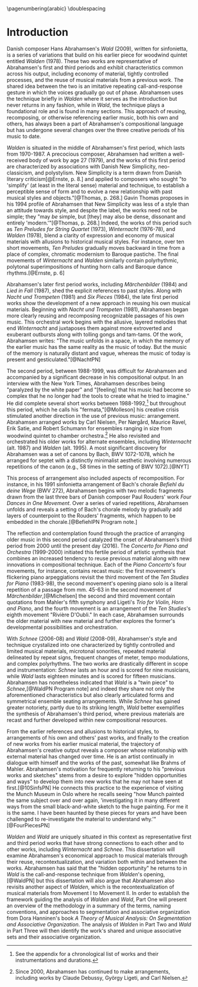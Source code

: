 \pagenumbering{arabic}
\doublespacing

# Introduction

Danish composer Hans Abrahamsen's *Wald* (2009), written for sinfonietta, is a series of variations that build on his earlier piece for woodwind quintet entitled *Walden* (1978). These two works are representative of Abrahamsen's first and third periods and exhibit characteristics common across his output, including economy of material, tightly controlled processes, and the reuse of musical materials from a previous work. The shared idea between the two is an imitative repeating call-and-response gesture in which the voices gradually go out of phase. Abrahamsen uses the technique briefly in *Walden* where it serves as the introduction but never returns in any fashion, while in *Wald*, the technique plays a foundational role and is found in many sections. This approach of reusing, recomposing, or otherwise referencing earlier music, both his own and others, has always been a part of Abrahamsen's compositional language but has undergone several changes over the three creative periods of his music to date.

<!-- Abrahamsen is one of several twentieth-century composers with a penchant for returning to their own previous works. Luciano Berio reworked his virtuosic solo *Sequenzas* into ensemble works in his *Chemins*; Pierre Boulez expanded many pieces into longer, larger, and labyrinthian recompositions (for instance in his *Notations*); Toru Takemitsu incorporated his "water theme" into a series of works during the 1980s and 1990s. The motivation to return to earlier material is different for each of these composers. -->

*Walden* is situated in the middle of Abrahamsen's first period, which lasts from 1970-1987. A precocious composer, Abrahamsen had written a well-received body of work by age 27 (1979), and the works of this first period are characterized by associations with Danish New Simplicity, neo-classicism, and polystylism. New Simplicity is a term drawn from Danish literary criticism[@Ernste, p. 8.] and applied to composers who sought "to 'simplify' (at least in the literal sense) material and technique, to establish a perceptible sense of form and to evolve a new relationship with past musical styles and objects."[@Thomas, p. 268.] Gavin Thomas proposes in his 1994 profile of Abrahamsen that New Simplicity was less of a style than an attitude towards style, and despite the label, the works need not be simple; they "may *be* simple, but [they] may also be dense, dissonant and entirely 'modern.'"[@Thomas, p. 268.] Indeed, the works of this period such as *Ten Preludes for String Quartet* (1973), *Winternacht* (1976-78), and *Walden* (1978), blend a clarity of expression and economy of musical materials with allusions to historical musical styles. For instance, over ten short movements, *Ten Preludes* gradually moves backward in time from a place of complex, chromatic modernism to Baroque pastiche. The final movements of *Winternacht* and *Walden* similarly contain polyrhythmic, polytonal superimpositions of hunting horn calls and Baroque dance rhythms.[@Ernste, p. 6]

Abrahamsen's later first period works, including *Märchenbilder* (1984) and *Lied in Fall* (1987), shed the explicit references to past styles. Along with *Nacht und Trompeten* (1981) and *Six Pieces* (1984), the late first period works show the development of a new approach in reusing his own musical materials. Beginning with *Nacht und Trompeten* (1981), Abrahamsen began more clearly reusing and recomposing recognizable passages of his own music. This orchestral work begins with the allusive, layered melodies that end *Winternacht* and juxtaposes them against more extroverted and exuberant outbursts along with tolling gongs and tam-tams. Of the work, Abrahamsen writes: "The music unfolds in a space, in which the memory of the earlier music has the same reality as the music of today. But the music of the memory is naturally distant and vague, whereas the music of today is present and gesticulated."[@NachtPN]

The second period, between 1988-1999, was difficult for Abrahamsen and accompanied by a significant decrease in his compositional output. In an interview with the New York Times, Abrahamsen describes being "paralyzed by the white paper" and "[feeling] that his music had become so complex that he no longer had the tools to create what he tried to imagine." He did complete several short works between 1988-1992,[^SeeAppendix] but throughout this period, which he calls his "fermata,"[@Molleson] his creative crisis stimulated another direction in the use of previous music: arrangement. Abrahamsen arranged works by Carl Nielsen, Per Nørgård, Maurice Ravel, Erik Satie, and Robert Schumann for ensembles ranging in size from woodwind quintet to chamber orchestra.[^NewArrangements] He also revisited and orchestrated his older works for alternate ensembles, including *Winternacht* (alt. 1987) and *Walden* (alt. 1995). A most significant discovery for Abrahamsen was a set of canons by Bach, BWV 1072-1078, which he arranged for septet with a distinctly minimalist aesthetic involving numerous repetitions of the canon (e.g., 58 times in the setting of BWV 1072).[@NYT]

This process of arrangement also included aspects of recomposition. For instance, in his 1991 sinfonietta arrangement of Bach's chorale *Befiehl du deine Wege* (BWV 272), Abrahamsen begins with two melodic fragments drawn from the last three bars of Danish composer Paul Rouders' work *Four Dances in One Movement*. Over a series of varied repetitions, Abrahamsen unfolds and reveals a setting of Bach's chorale melody by gradually add layers of counterpoint to the Rouders' fragments, which happen to be embedded in the chorale.[@BefiehlPN Program note.]

[^SeeAppendix]: See the appendix for a chronological list of works and their instrumentations and durations.

[^NewArrangements]: Since 2000, Abrahamsen has continued to make arrangements, including works by Claude Debussy, György Ligeti, and Carl Nielsen.

<!-- *Ten Studies* (1983-98) is perhaps the most important work completed during his second period for the way it served as the source for several works bookending this time. The first seven of the ten studies were composed between 1983-4^[**citation**] but the set was not completed until 1998 which enabled him to began writing his piano concerto. -->

The reflection and contemplation found through the practice of arranging older music in this second period catalyzed the onset of Abrahamsen's third period from 2000 until the present day (2016). The *Concerto for Piano and Orchestra* (1999-2000) initiated this fertile period of artistic synthesis that combines an increased tendency to reuse previous material along with new innovations in compositional technique. Each of the *Piano Concerto*'s four movements, for instance, contains recast music: the first movement's flickering piano arpeggiations revisit the third movement of the *Ten Studies for Piano* (1983-98), the second movement's opening piano solo is a literal repetition of a passage from mm. 45-63 in the second movement of *Märchenbilder*,[@Michelsen] the second and third movement contain quotations from Mahler's fifth symphony and Ligeti's *Trio for Violin, Horn and Piano*, and the fourth movement is an arrangement of the *Ten Studies*'s eighth movement "Rivière D'Oubli." In each case, Abrahamsen surrounds the older material with new material and further explores the former's developmental possibilities and orchestration.

<!-- more on this aspect? -->

With *Schnee* (2006-08) and *Wald* (2008-09), Abrahamsen's style and technique crystalized into one characterized by tightly controlled and limited musical materials, microtonal sonorities, repeated material delineated by repeat signs, frequent changes of meter, tempo modulations, and complex polyrhythms. The two works are drastically different in scope and instrumentation: *Schnee* lasts an hour and is scored for nine musicians, while *Wald* lasts eighteen minutes and is scored for fifteen musicians. Abrahamsen has nonetheless indicated that *Wald* is a "twin piece" to *Schnee*,[@WaldPN Program note] and indeed they share not only the aforementioned characteristics but also clearly articulated forms and symmetrical ensemble seating arrangements. While *Schnee* has gained greater notoriety, partly due to its striking length, *Wald* better exemplifies the synthesis of Abrahamsen's third period, where previous materials are recast and further developed within new compositional resources.

From the earlier references and allusions to historical styles, to arrangements of his own and others' past works, and finally to the creation of new works from his earlier musical material, the trajectory of Abrahamsen's creative output reveals a composer whose relationship with external material has changed over time. He is an artist continually in dialogue with himself and the works of the past, somewhat like Brahms of Mahler. Abrahamsen's motivation for frequently returning to his "previous works and sketches" stems from a desire to explore "hidden opportunities and ways" to develop them into new works that he may not have seen at first.[@10SinfsPN] He connects this practice to the experience of visiting the Munch Museum in Oslo where he recalls seeing "how Munch painted the same subject over and over again, 'investigating it in many different ways from the small black-and-white sketch to the huge painting. For me it is the same. I have been haunted by these pieces for years and have been challenged to re-investigate the material to understand why.'"[@FourPiecesPN]

*Walden* and *Wald* are uniquely situated in this context as representative first and third period works that have strong connections to each other and to other works, including *Winternacht* and *Schnee*. This dissertation will examine Abrahamsen's economical approach to musical materials through their reuse, recontextualization, and variation both within and between the works. Abrahamsen has said that the "hidden opportunity" he returns to in *Wald* is the call-and-response technique from *Walden*'s opening,[@WaldPN] but this dissertation will also argue that Abrahamsen also revisits another aspect of *Walden*, which is the recontextualization of musical materials from Movement I to Movement II. In order to establish the framework guiding the analysis of *Walden* and *Wald*, Part One will present an overview of the methodology in a summary of the terms, naming conventions, and approaches to segmentation and associative organization from Dora Hanninen's book *A Theory of Musical Analysis: On Segmentation and Associative Organization*. The analysis of *Walden* in Part Two and *Wald* in Part Three will then identify the work's shared and unique associative sets and their associative organization.

<!--
Of course, Hans Abrahamsen is not the first composer to reuse his own prior materials as the basis for new works. The twentieth century is filled with composers who fit this model and have differing motivations for continually revisiting their own works. Luciano Berio's *Sequenzas* and his recomposition and arrangements if them in his *Chemins*, Pierre Boulez and his incessant reworking of a small body of work over and over again, Toru Takemitsu and his "water theme" which waxes and wanes through a variety of compositions in the 1980s and 1990s, Franco Donatoni whose builds his works off fragments of the previous
-->
